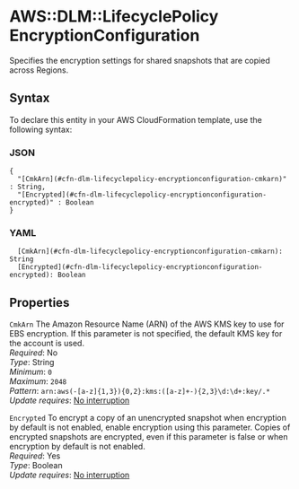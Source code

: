 # AWS::DLM::LifecyclePolicy EncryptionConfiguration<a name="aws-properties-dlm-lifecyclepolicy-encryptionconfiguration"></a>

Specifies the encryption settings for shared snapshots that are copied across Regions\.

## Syntax<a name="aws-properties-dlm-lifecyclepolicy-encryptionconfiguration-syntax"></a>

To declare this entity in your AWS CloudFormation template, use the following syntax:

### JSON<a name="aws-properties-dlm-lifecyclepolicy-encryptionconfiguration-syntax.json"></a>

```
{
  "[CmkArn](#cfn-dlm-lifecyclepolicy-encryptionconfiguration-cmkarn)" : String,
  "[Encrypted](#cfn-dlm-lifecyclepolicy-encryptionconfiguration-encrypted)" : Boolean
}
```

### YAML<a name="aws-properties-dlm-lifecyclepolicy-encryptionconfiguration-syntax.yaml"></a>

```
  [CmkArn](#cfn-dlm-lifecyclepolicy-encryptionconfiguration-cmkarn): String
  [Encrypted](#cfn-dlm-lifecyclepolicy-encryptionconfiguration-encrypted): Boolean
```

## Properties<a name="aws-properties-dlm-lifecyclepolicy-encryptionconfiguration-properties"></a>

`CmkArn`  <a name="cfn-dlm-lifecyclepolicy-encryptionconfiguration-cmkarn"></a>
The Amazon Resource Name \(ARN\) of the AWS KMS key to use for EBS encryption\. If this parameter is not specified, the default KMS key for the account is used\.  
*Required*: No  
*Type*: String  
*Minimum*: `0`  
*Maximum*: `2048`  
*Pattern*: `arn:aws(-[a-z]{1,3}){0,2}:kms:([a-z]+-){2,3}\d:\d+:key/.*`  
*Update requires*: [No interruption](https://docs.aws.amazon.com/AWSCloudFormation/latest/UserGuide/using-cfn-updating-stacks-update-behaviors.html#update-no-interrupt)

`Encrypted`  <a name="cfn-dlm-lifecyclepolicy-encryptionconfiguration-encrypted"></a>
To encrypt a copy of an unencrypted snapshot when encryption by default is not enabled, enable encryption using this parameter\. Copies of encrypted snapshots are encrypted, even if this parameter is false or when encryption by default is not enabled\.  
*Required*: Yes  
*Type*: Boolean  
*Update requires*: [No interruption](https://docs.aws.amazon.com/AWSCloudFormation/latest/UserGuide/using-cfn-updating-stacks-update-behaviors.html#update-no-interrupt)